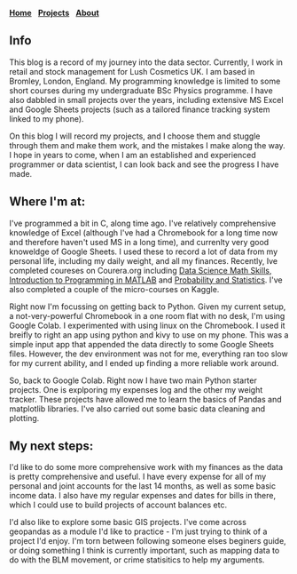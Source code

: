 [__Home__](/README.md)&nbsp;&nbsp;&nbsp;[__Projects__](/projects.md)&nbsp;&nbsp;&nbsp;[__About__](/about.md)


## Info
This blog is a record of my journey into the data sector. 
Currently, I work in retail and stock management for Lush Cosmetics UK.
I am based in Bromley, London, England.
My programming knowledge is limited to some short courses during my undergraduate BSc Physics programme. I have also dabbled in small projects over the years, including extensive MS Excel and Google Sheets projects (such as a tailored finance tracking system linked to my phone). 

On this blog I will record my projects, and I choose them and stuggle through them and make them work, and the mistakes I make along the way. I hope in years to come, when I am an established and experienced programmer or data scientist, I can look back and see the progress I have made.


## Where I'm at:
I've programmed a bit in C, along time ago. I've relatively comprehensive knowledge of Excel (although I've had a Chromebook for a long time now and therefore haven't used MS in a long time), and currenlty very good knoweldge of Google Sheets. I used these to record a lot of data from my personal life, including my daily weight, and all my finances.
Recently, Ive completed coureses on Courera.org including [Data Science Math Skills](https://www.coursera.org/learn/datasciencemathskills/home/welcome), [Introduction to Programming in MATLAB](https://www.coursera.org/learn/matlab/home/welcome) and [Probability and Statistics](https://www.coursera.org/learn/probability-statistics/home/welcome). I've also completed a couple of the micro-courses on Kaggle.

Right now I'm focussing on getting back to Python. Given my current setup, a not-very-powerful Chromebook in a one room flat with no desk, I'm using Google Colab. I experimented with using linux on the Chromebook. I used it breifly to right an app using python and kivy to use on my phone. This was a simple input app that appended the data directly to some Google Sheets files. However, the dev environment was not for me, everything ran too slow for my current ability, and I ended up finding a more reliable work around. 

So, back to Google Colab.
Right now I have two main Python starter projects. One is explporing my expenses log and the other my weight tracker. 
These projects have allowed me to learn the basics of Pandas and matplotlib libraries. I've also carried out some basic data cleaning and plotting.



## My next steps:
I'd like to do some more comprehensive work with my finances as the data is pretty comprehensive and useful. I have every expense for all of my personal and joint accounts for the last 14 months, as well as some basic income data. I also have my regular expenses and dates for bills in there, which I could use to build projects of account balances etc. 

I'd also like to explore some basic GIS projects. I've come across geopandas as a module I'd like to practice - I'm just trying to think of a project I'd enjoy. I'm torn between following someone elses beginers guide, or doing something I think is currently important, such as mapping data to do with the BLM movement, or crime statisitics to help my arguments. 

